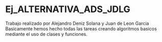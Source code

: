 # Ej_ALTERNATIVA_ADS_JDLG
Trabajo realizado por Alejandro Deniz Solana y Juan de Leon Garcia
Basicamente hemos hecho todas las tareas creando algoritmos basicos mediante el uso de clases y funciones.
